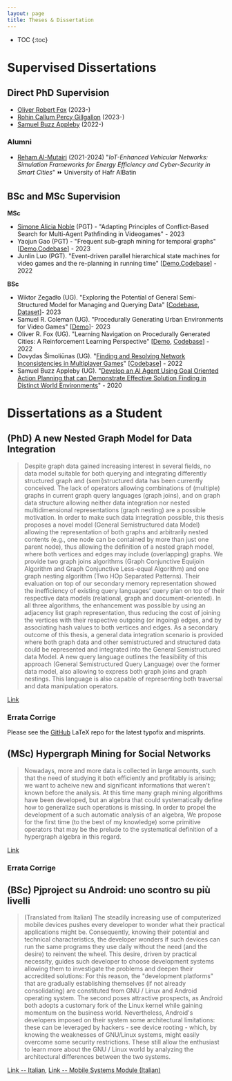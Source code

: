 ```yaml
---
layout: page
title: Theses & Dissertation
---
```


* TOC
{:toc}


# Supervised Dissertations

## Direct PhD Supervision 

 * [Oliver Robert Fox](https://ofox.co.uk/) (2023-)
 * [Rohin Callum Percy Gillgallon](https://www.researchgate.net/profile/Rohin-Gillgallon) (2023-)
 * [Samuel Buzz Appleby](https://uk.linkedin.com/in/samuel-appleby-52a673206) (2022-)

### Alumni

 * [Reham Al-Mutairi](https://www.linkedin.com/in/reham-almutairi-849b3b139/?lipi=urn%3Ali%3Apage%3Ad_flagship3_detail_base%3BO6iPinarRB2p4acjCj4d%2Fg%3D%3D) (2021-2024) "_IoT-Enhanced Vehicular Networks: Simulation Frameworks for Energy Efficiency and Cyber-Security in Smart Cities_" ⏩ University of Hafr AlBatin

## BSc and MSc Supervision

**MSc**
 * [Simone Alicia Noble](https://www.linkedin.com/in/simone-noble/) (PGT) - "Adapting Principles of Conflict-Based Search for Multi-Agent Pathfinding in Videogames" - 2023
 * Yaojun Gao (PGT) - "Frequent sub-graph mining for temporal graphs" [[Demo](https://www.youtube.com/watch?v=MzwVEstsJdE),[Codebase](https://github.com/gyjwork/frequent-subgraph-mining)] - 2023
 * Junlin Luo (PGT). "Event-driven parallel hierarchical state machines for video games and the re-planning in running time" [[Demo](https://m.youtube.com/watch?v=_rQdr6ZwCXE),[Codebase](https://github.com/luojunlin1223/CSC8503/tree/CSC8599)] - 2022

**BSc**
 * Wiktor Zegadło (UG). "Exploring the Potential of General Semi-Structured Model for Managing and Querying Data" [[Codebase](https://github.com/datagram-db/gsm_gsql/releases/tag/WiktorUG), [Dataset](https://osf.io/pgf9h/)]- 2023
 * Samuel R. Coleman (UG). "Procedurally Generating Urban Environments for Video Games" [[Demo](https://samcoleman.itch.io/procedural-city-generator)]- 2023
 * Oliver R. Fox (UG). "Learning Navigation on Procedurally Generated Cities: A Reinforcement Learning Perspective" [[Demo](https://ofox.co.uk/projects/dissertation), [Codebase](https://github.com/foxr1/navigationdissertation)] - 2022
 * Dovydas Šimoliūnas (UG). "[Finding and Resolving Network Inconsistencies in Multiplayer Games](https://github.com/jackbergus/TabulaRasa/blob/master/00_THE%20PROJECT.pdf)" [[Codebase](https://github.com/DovydasSi/TabulaRasa)] - 2022
 * Samuel Buzz Appleby (UG). "[Develop an AI Agent Using Goal Oriented Action Planning that can Demonstrate Effective Solution Finding in Distinct World Environments](https://onedrive.live.com/download?cid=A29E1A49BE9C04CC&resid=A29E1A49BE9C04CC%2114817&authkey=ACdrWHFTJVovmVw&em=2)" - 2020

# Dissertations as a Student

## (PhD) A new Nested Graph Model for Data Integration 

> Despite graph data gained increasing interest in several fields, no data model suitable for both querying and integrating differently structured graph and (semi)structured data has been currently conceived. The lack of operators allowing combinations of (multiple) graphs in current graph query languages (graph joins), and on graph data structure allowing neither data integration nor nested multidimensional representations (graph nesting) are a possible motivation. In order to make such data integration possible, this thesis proposes a novel model (General Semistructured data Model) allowing the representation of both graphs and arbitrarily nested contents (e.g., one node can be contained by more than just one parent node), thus allowing the definition of a nested graph model, where both vertices and edges may include (overlapping) graphs. We provide two graph joins algorithms (Graph Conjunctive Equijoin Algorithm and Graph Conjunctive Less-equal Algorithm) and one graph nesting algorithm (Two HOp Separated Patterns). Their evaluation on top of our secondary memory representation showed the inefficiency of existing query languages’ query plan on top of their respective data models (relational, graph and document-oriented). In all three algorithms, the enhancement was possible by using an adjacency list graph representation, thus reducing the cost of joining the vertices with their respective outgoing (or ingoing) edges, and by associating hash values to both vertices and edges. As a secondary outcome of this thesis, a general data integration scenario is provided where both graph data and other semistructured and structured data could be represented and integrated into the General Semistructured data Model. A new query language outlines the feasibility of this approach (General Semistructured Query Language) over the former data model, also allowing to express both graph joins and graph nestings. This language is also capable of representing both traversal and data manipulation operators.

[Link](https://amsdottorato.unibo.it/8348/)

### Errata Corrige

 Please see the [GitHub](https://github.com/gyankos/PhDThesis-Latex) LaTeX repo for the latest typofix and misprints.


## (MSc) Hypergraph Mining for Social Networks 

> Nowadays, more and more data is collected in large amounts, such that the need of studying it both efficiently and profitably is arising; we want to acheive new and significant informations that weren't known before the analysis. At this time many graph mining algorithms have been developed, but an algebra that could systematically define how to generalize such operations is missing. In order to propel the development of a such automatic analysis of an algebra, We propose for the first time (to the best of my knowledge) some primitive operators that may be the prelude to the systematical definition of a hypergraph algebra in this regard.

[Link](https://amslaurea.unibo.it/7106/)

### Errata Corrige


## (BSc) Pjproject su Android: uno scontro su più livelli 

> (Translated from Italian)  The steadily increasing use of computerized mobile devices pushes every developer to wonder what their practical applications might be. Consequently, knowing their potential and technical characteristics, the developer wonders if such devices can run the same programs they use daily without the need (and the desire) to reinvent the wheel. This desire, driven by practical necessity, guides such developer to choose development systems allowing them to investigate the problems and deepen their accredited solutions: For this reason, the "development platforms" that are gradually establishing themselves (if not already consolidating) are constituted from GNU / Linux and Android operating system. The second poses attractive prospects, as Android both adopts a customary fork of the Linux kernel while gaining momentum on the business world. Nevertheless, Android's developers imposed on their system some architectural limitations: these can be leveraged by hackers  - see device rooting - which, by knowing the weaknesses of GNU/Linux systems, might easily overcome some security restrictions. These still allow the enthusiast to learn more about the GNU / Linux world by analyzing the architectural differences between the two systems.

[Link -- Italian](https://amslaurea.unibo.it/4441/), [Link -- Mobile Systems Module (Italian)](http://www.cs.unibo.it/~ghini/didattica/sistemimobili/BergamiGiacomo/)
